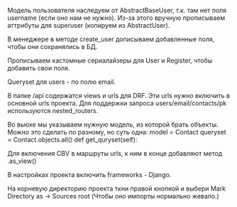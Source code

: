 Модель пользователя наследуем от AbstractBaseUser, т.к. там нет поля username (если оно нам не нужно).
Из-за этого вручную прописываем аттрибуты для superuser (копируем из AbstractUser).

В менеджере в методе create_user дописываем добавленные поля, чтобы они сохранялись в БД.

Прописываем кастомные сериалайзеры для User и Register, чтобы добавить свои поля.

Queryset для users - по полю email.

В папке /api содержатся views и urls для DRF. Эти urls нужно включить в основной urls проекта.
Для поддержки запроса users/email/contacts/pk используются nested_routers.

Во вьюхе мы указываем нужную модель, из которой брать объекты.
Можно это сделать по разному, но суть одна:
model = Contact
queryset = Contact.objects.all()
def get_quryset(self):

Для включения CBV в маршруты urls, к ним в конце добавляют метод .as_view()

В настройках проекта включить frameworks - Django.

На корневую директорию проекта ткни правой кнопкой и выбери Mark Directory as -> Sources root
(Чтобы оно импорты нормально жевало.)

